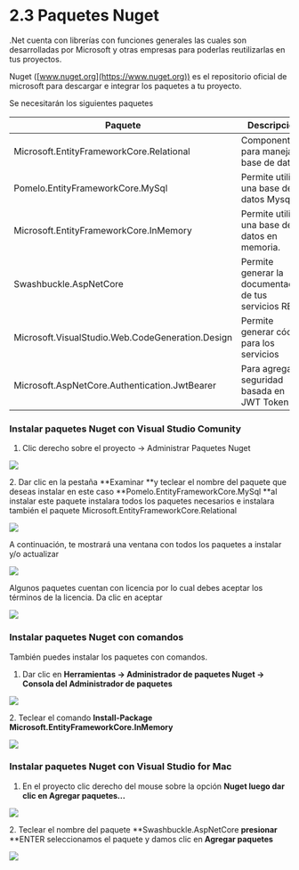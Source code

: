 # 2.3 Paquetes Nuget

.Net cuenta con librerías con funciones generales las cuales son desarrolladas por Microsoft y otras empresas para poderlas reutilizarlas en tus proyectos.

Nuget ([www.nuget.org](https://www.nuget.org))  es el repositorio oficial de microsoft para descargar e integrar los paquetes a tu proyecto.

Se necesitarán los siguientes paquetes

| Paquete                                          | Descripción                                            |
| ------------------------------------------------ | ------------------------------------------------------ |
| Microsoft.EntityFrameworkCore.Relational         | Componentes para manejar la base de datos              |
| Pomelo.EntityFrameworkCore.MySql                 | Permite utilizar una base de datos Mysql.              |
| Microsoft.EntityFrameworkCore.InMemory           | Permite utilizar una base de datos en memoria.         |
| Swashbuckle.AspNetCore                           | Permite generar la documentación de tus servicios REST |
| Microsoft.VisualStudio.Web.CodeGeneration.Design | Permite generar código para los servicios              |
| Microsoft.AspNetCore.Authentication.JwtBearer    | Para agregar la seguridad basada en JWT Token          |

### Instalar paquetes Nuget con Visual Studio Comunity

1. Clic derecho sobre el proyecto -> Administrar Paquetes Nuget

![](<../.gitbook/assets/image (8).png>)

2\. Dar clic en la pestaña **Examinar **y teclear el nombre del paquete que deseas instalar en este caso **Pomelo.EntityFrameworkCore.MySql **al instalar este paquete instalara todos los paquetes necesarios e instalara también el paquete Microsoft.EntityFrameworkCore.Relational

![](../.gitbook/assets/paquetes.png)

A continuación, te mostrará una ventana con todos los paquetes a instalar y/o actualizar

![](<../.gitbook/assets/image (9).png>)

Algunos paquetes cuentan con licencia por lo cual debes aceptar los términos de la licencia. Da clic en aceptar

![](<../.gitbook/assets/image (10).png>)

### Instalar paquetes Nuget con comandos

También puedes instalar los paquetes con comandos.

1. Dar clic en **Herramientas -> Administrador de paquetes Nuget -> Consola del Administrador de paquetes**

![](<../.gitbook/assets/image (13).png>)

2\. Teclear el comando **Install-Package Microsoft.EntityFrameworkCore.InMemory**

![](<../.gitbook/assets/image (14).png>)

### Instalar paquetes Nuget con Visual Studio for Mac

1. En el proyecto clic derecho del mouse sobre la opción **Nuget **luego dar clic en** Agregar paquetes...**

![](<../.gitbook/assets/image (11).png>)

2\. Teclear el nombre del paquete **Swashbuckle.AspNetCore **presionar** **ENTER seleccionamos el paquete y damos clic en **Agregar paquetes**

![](<../.gitbook/assets/image (12).png>)
